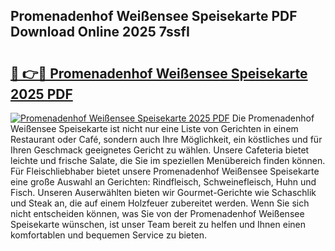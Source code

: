 ## Promenadenhof Weißensee Speisekarte PDF Download Online 2025 7ssfI

# <h2><a href="http://gc5s6aa.nevu.top/?p=Promenadenhof+Wei%c3%9fensee+Speisekarte">🔗 👉🔴 Promenadenhof Weißensee Speisekarte 2025 PDF</a></h2>

[![Promenadenhof Weißensee Speisekarte 2025 PDF](https://i.imgur.com/dBaPXMq.png)](http://gc5s6aa.nevu.top/?p=Promenadenhof+Wei%c3%9fensee+Speisekarte)
Die Promenadenhof Weißensee Speisekarte ist nicht nur eine Liste von Gerichten in einem Restaurant oder Café, sondern auch Ihre Möglichkeit, ein köstliches und für Ihren Geschmack geeignetes Gericht zu wählen. Unsere Cafeteria bietet leichte und frische Salate, die Sie im speziellen Menübereich finden können. Für Fleischliebhaber bietet unsere Promenadenhof Weißensee Speisekarte eine große Auswahl an Gerichten: Rindfleisch, Schweinefleisch, Huhn und Fisch. Unseren Auserwählten bieten wir Gourmet-Gerichte wie Schaschlik und Steak an, die auf einem Holzfeuer zubereitet werden. Wenn Sie sich nicht entscheiden können, was Sie von der Promenadenhof Weißensee Speisekarte wünschen, ist unser Team bereit zu helfen und Ihnen einen komfortablen und bequemen Service zu bieten.
